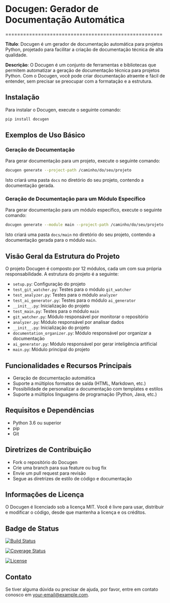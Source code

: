 # Docugen: Gerador de Documentação Automática
=====================================================

**Título**: Docugen é um gerador de documentação automática para projetos Python, projetado para facilitar a criação de documentação técnica de alta qualidade.

**Descrição**: O Docugen é um conjunto de ferramentas e bibliotecas que permitem automatizar a geração de documentação técnica para projetos Python. Com o Docugen, você pode criar documentação atraente e fácil de entender, sem precisar se preocupar com a formatação e a estrutura.

**Instalação**
------------

Para instalar o Docugen, execute o seguinte comando:
```bash
pip install docugen
```
**Exemplos de Uso Básico**
-------------------------

### Geração de Documentação

Para gerar documentação para um projeto, execute o seguinte comando:
```bash
docugen generate --project-path /caminho/do/seu/projeto
```
Isto criará uma pasta `docs` no diretório do seu projeto, contendo a documentação gerada.

### Geração de Documentação para um Módulo Específico

Para gerar documentação para um módulo específico, execute o seguinte comando:
```bash
docugen generate --module main --project-path /caminho/do/seu/projeto
```
Isto criará uma pasta `docs/main` no diretório do seu projeto, contendo a documentação gerada para o módulo `main`.

**Visão Geral da Estrutura do Projeto**
--------------------------------------

O projeto Docugen é composto por 12 módulos, cada um com sua própria responsabilidade. A estrutura do projeto é a seguinte:

* `setup.py`: Configuração do projeto
* `test_git_watcher.py`: Testes para o módulo `git_watcher`
* `test_analyzer.py`: Testes para o módulo `analyzer`
* `test_ai_generator.py`: Testes para o módulo `ai_generator`
* `__init__.py`: Inicialização do projeto
* `test_main.py`: Testes para o módulo `main`
* `git_watcher.py`: Módulo responsável por monitorar o repositório
* `analyzer.py`: Módulo responsável por analisar dados
* `__init__.py`: Inicialização do projeto
* `documentation_organizer.py`: Módulo responsável por organizar a documentação
* `ai_generator.py`: Módulo responsável por gerar inteligência artificial
* `main.py`: Módulo principal do projeto

**Funcionalidades e Recursos Principais**
-----------------------------------------

* Geração de documentação automática
* Suporte a múltiplos formatos de saída (HTML, Markdown, etc.)
* Possibilidade de personalizar a documentação com templates e estilos
* Suporte a múltiplos linguagens de programação (Python, Java, etc.)

**Requisitos e Dependências**
---------------------------

* Python 3.6 ou superior
* pip
* Git

**Diretrizes de Contribuição**
-----------------------------

* Fork o repositório do Docugen
* Crie uma branch para sua feature ou bug fix
* Envie um pull request para revisão
* Segue as diretrizes de estilo de código e documentação

**Informações de Licença**
-------------------------

O Docugen é licenciado sob a licença MIT. Você é livre para usar, distribuir e modificar o código, desde que mantenha a licença e os créditos.

**Badge de Status**
-------------------

[![Build Status](https://travis-ci.org/your-username/docugen.svg?branch=master)](https://travis-ci.org/your-username/docugen)

[![Coverage Status](https://coveralls.io/repos/your-username/docugen/badge.svg?branch=master)](https://coveralls.io/repos/your-username/docugen)

[![License](https://img.shields.io/badge/License-MIT-yellow.svg)](https://opensource.org/licenses/MIT)

**Contato**
----------

Se tiver alguma dúvida ou precisar de ajuda, por favor, entre em contato conosco em [your-email@example.com](mailto:your-email@example.com).